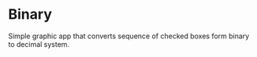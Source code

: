 # Binary

Simple graphic app that converts sequence of checked boxes form binary to decimal system.
